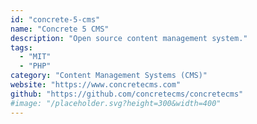 ```yaml
---
id: "concrete-5-cms"
name: "Concrete 5 CMS"
description: "Open source content management system."
tags:
  - "MIT"
  - "PHP"
category: "Content Management Systems (CMS)"
website: "https://www.concretecms.com"
github: "https://github.com/concretecms/concretecms"
#image: "/placeholder.svg?height=300&width=400"
---
```


